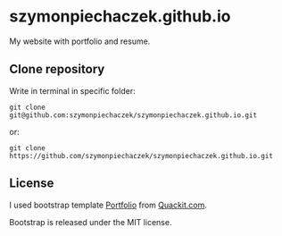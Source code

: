# szymonpiechaczek.github.io
My website with portfolio and resume.

## Clone repository
Write in terminal in specific folder:
````
git clone git@github.com:szymonpiechaczek/szymonpiechaczek.github.io.git
````
or:
````
git clone https://github.com/szymonpiechaczek/szymonpiechaczek.github.io.git
````

## License
I used bootstrap template
[Portfolio](https://www.quackit.com/html/templates/download/bootstrap/portfolio-2-column/index.html)
from
[Quackit.com](https://www.quackit.com/html/templates/simple_website_templates.cfm).

Bootstrap is released under the MIT license.
